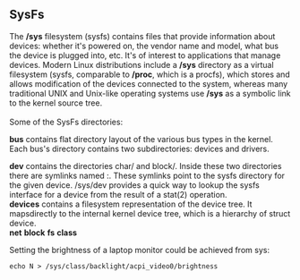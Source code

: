 ## SysFs
The **/sys** filesystem (sysfs) contains files that provide information about devices: whether it's powered on, the vendor name and model, what bus the device is plugged into, etc. It's of interest to applications that manage devices. Modern Linux distributions include a **/sys**  directory as a virtual filesystem (sysfs, comparable to **/proc**, which is a procfs), which stores and allows modification of the devices connected to the system, whereas many traditional UNIX and Unix-like operating systems use **/sys** as a symbolic link to the kernel source tree. <br />
<br />
Some of the SysFs directories:


**bus** contains flat directory layout of the various bus types in the kernel. Each bus's directory contains two subdirectories: devices and drivers.<br />

**dev** contains the directories char/ and block/. Inside these two directories there are symlinks named <major>:<minior>. These symlinks point to the sysfs directory for the given device. /sys/dev provides a quick way to lookup the sysfs interface for a device from the result of a stat(2) operation. <br />
**devices** contains a filesystem representation of the device tree. It mapsdirectly to the internal kernel device tree, which is a hierarchy of struct device.<br />
**net**  **block** **fs** **class**
<br /> 

Setting the brightness of a laptop monitor could be achieved from sys:
```{r, engine='bash', count_lines}
echo N > /sys/class/backlight/acpi_video0/brightness

```
